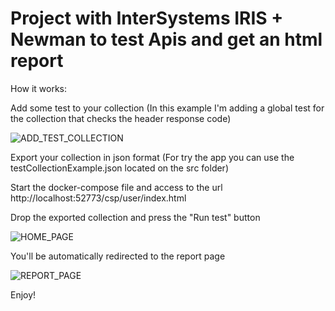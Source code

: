 
# Project with InterSystems IRIS + Newman to test Apis and get an html report


How it works:


Add some test to your collection (In this example I'm adding a global test for the collection that checks the header response code)

![ADD_TEST_COLLECTION](https://github.com/daniel-aguilar-garcia/IRISApiTester/blob/main/screenshots/addtest.png)



Export your collection in json format (For try the app you can use the testCollectionExample.json located on the src folder)


Start the docker-compose file and access to the url http://localhost:52773/csp/user/index.html


Drop the exported collection and press the "Run test" button

![HOME_PAGE](https://github.com/daniel-aguilar-garcia/IRISApiTester/blob/main/screenshots/home.png)



You'll be automatically redirected to the report page

![REPORT_PAGE](https://github.com/daniel-aguilar-garcia/IRISApiTester/blob/main/screenshots/report.png)



Enjoy!


